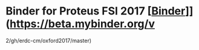 # Binder for Proteus FSI 2017 [[Binder](http://mybinder.org/badge.svg)]](https://beta.mybinder.org/v
2/gh/erdc-cm/oxford2017/master)

